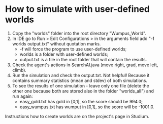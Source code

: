 
# How to simulate with user-defined worlds

1. Copy the "worlds" folder into the root directory "Wumpus_World".
2. In IDE go to Run > Edit Configurations > in the arguments field add "-f worlds output.txt" without quotation marks.
    * -f will force the program to use user-defined worlds;
	* worlds is a folder with user-defined worlds;
	* output.txt is a file in the root folder that will contain the results.
3. Check the agent's actions in SearchAI.java (move right, grad, move left, climb).
4. Run the simulation and check the output.txt. Not helpful! Because it contains summary statistics (mean and stdev) of both simulations.
5. To see the results of one simulation - leave only one file (delete the other one because both are stored also in the folder "worlds_all") and run again:
    * easy_gold.txt has gold in [0,1], so the score should be 994.0;
	* easy_wumpus.txt has wumput in [0,1], so the score will be -1001.0.

Instructions how to create worlds are on the project's page in Studium.
